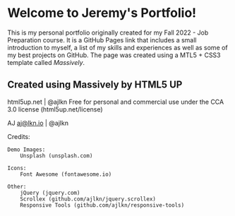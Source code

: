 # Welcome to Jeremy's Portfolio!

This is my personal portfolio originally created for my Fall 2022 - Job Preparation course. It is a GitHub Pages link that includes a small introduction to myself, a list of my skills and experiences as well as some of my best projects on GitHub. The page was created using a MTL5 + CSS3 template called *Massively*.


## Created using Massively by HTML5 UP
html5up.net | @ajlkn
Free for personal and commercial use under the CCA 3.0 license (html5up.net/license)

AJ
aj@lkn.io | @ajlkn

Credits:

	Demo Images:
		Unsplash (unsplash.com)

	Icons:
		Font Awesome (fontawesome.io)

	Other:
		jQuery (jquery.com)
		Scrollex (github.com/ajlkn/jquery.scrollex)
		Responsive Tools (github.com/ajlkn/responsive-tools)

